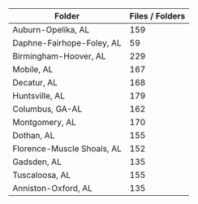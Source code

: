 | Folder                     |   Files / Folders |
|----------------------------|-------------------|
| Auburn-Opelika, AL         |               159 |
| Daphne-Fairhope-Foley, AL  |                59 |
| Birmingham-Hoover, AL      |               229 |
| Mobile, AL                 |               167 |
| Decatur, AL                |               168 |
| Huntsville, AL             |               179 |
| Columbus, GA-AL            |               162 |
| Montgomery, AL             |               170 |
| Dothan, AL                 |               155 |
| Florence-Muscle Shoals, AL |               152 |
| Gadsden, AL                |               135 |
| Tuscaloosa, AL             |               155 |
| Anniston-Oxford, AL        |               135 |